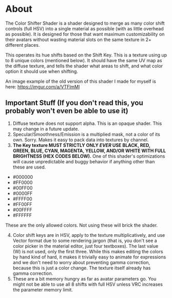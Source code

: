 # About
The Color Shifter Shader is a shader designed to merge as many color shift controls (full HSV) into a single material as possible (with as little overhead as possible). It is designed for those that want maximum customizability on their avatars without wasting material slots on the same texture in 2+ different places. 

This operates its hue shifts based on the Shift Key. This is a texture using up to 8 unique colors (mentioned below). It should have the same UV map as the diffuse texture, and tells the shader what areas to shift, and what color option it should use when shifting.

An image example of the old version of this shader I made for myself is here: https://imgur.com/a/VTFlmMl

## Important Stuff (If you don't read this, you probably won't even be able to use it)
1. Diffuse texture does not support alpha. This is an opaque shader. This may change in a future update.
2. Specular/Smoothness/Emission is a multiplied mask, not a color of its own. Sorry. Makes it easy to pack data into textures by channel.
3. **The Key texture MUST STRICTLY ONLY *EVER* USE BLACK, RED, GREEN, BLUE, CYAN, MAGENTA, YELLOW, AND/OR WHITE WITH FULL BRIGHTNESS (HEX CODES BELOW).** One of this shader's optimizations will cause unpredictable and buggy behavior if anything other than these are used.
- #000000
- #FF0000
- #00FF00
- #0000FF
- #FFFF00
- #FF00FF
- #00FFFF
- #FFFFFF

These are the only allowed colors. Not using these will brick the shader.

4. Color shift keys are in HSV, apply to the texture multiplicatively, and use Vector format due to some rendering jargon (that is, you don't see a color picker in the material editor, just four textboxes). The last value (W) is not used, only the first three. While this makes editing the colors by hand kind of hard, it makes it trivially easy to animate for expressions and we don't need to worry about preventing gamma correction, because this is just a color change. The texture itself already has gamma correction.
5. These are a bit memory hungry as far as avatar parameters go. You might not be able to use all 8 shifts with full HSV unless VRC increases the parameter memory limit.
